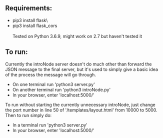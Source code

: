 ## Requirements:
* pip3 install flask\
* pip3 install flask_cors\
\
Tested on Python 3.6.9, might work on 2.7 but haven't tested it


## To run:
Currently the introNode server doesn't do much other than forward the JSON message to the final server, but it's used to simply give a basic idea of the process the message will go through.

* On one terminal run 'python3 server.py'
* On another terminal run 'python3 introNode.py'
* In your browser, enter 'localhost:5000/'

To run without starting the currently unnecessary introNode, just change the port number in line 50 of '/templates/layout.html' from 10000 to 5000. Then to run simply do:

* In a terminal run 'python3 server.py'
* In your browser, enter 'localhost:5000/'
